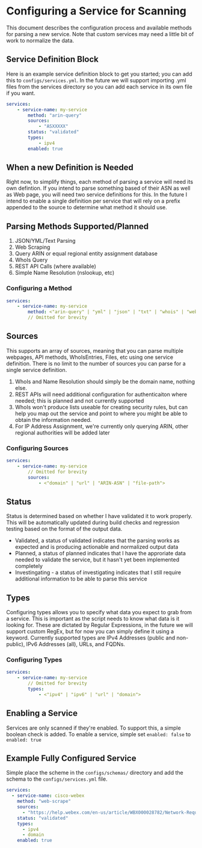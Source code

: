 # Configuring a Service for Scanning
This document describes the configuration process and available methods for parsing a new service. Note that custom services may need a little bit of work to normalize the data.

## Service Definition Block
Here is an example service definition block to get you started; you can add this to `configs/services.yml`. In the future we will support importing .yml files from the services directory so you can add each service in its own file if you want.
```yaml
services:
    - service-name: my-service
        method: "arin-query"
        sources:
            - "ASXXXXX"
        status: "validated"
        types:
            - ipv4
        enabled: true
```

## When a new Definition is Needed
Right now, to simplify things, each method of parsing a service will need its own defintion. If you intend to parse something based of their ASN as well as Web page, you will need two service definitions for this. In the future I intend to enable a single definition per service that will rely on a prefix appended to the source to determine what method it should use.

##  Parsing Methods Supported/Planned
1. JSON/YML/Text Parsing
2. Web Scraping
3. Query ARIN or equal regional entity assignment database
4. WhoIs Query
5. REST API Calls (where available)
6. Simple Name Resolution (nslookup, etc)

### Configuring a Method
```yaml
services:
    - service-name: my-service
        method: <"arin-query" | "yml" | "json" | "txt" | "whois" | "web-scrape" | "rest" | "nslookup">
        // Omitted for brevity
```

## Sources
This supports an array of sources, meaning that you can parse multiple webpages, API methods, WhoIsEntries, Files, etc using one service definition. There is no limit to the number of sources you can parse for a single service definition.
1. WhoIs and Name Resolution should simply be the domain name, nothing else.
2. REST APIs will need additional configuration for authenticaiton where needed; this is planned and not currently supported
3. WhoIs won't produce lists useable for creating security rules, but can help you map out the service and point to where you might be able to obtain the information needed.
4. For IP Address Assignment, we're currently only querying ARIN, other regional authorities will be added later

### Configuring Sources
```yaml
services:
    - service-name: my-service
        // Omitted for brevity
        sources:
            - <"domain" | "url" | "ARIN-ASN" | "file-path">
```

## Status
Status is determined based on whether I have validated it to work properly. This will be automatically updated during build checks and regression testing based on the format of the output data. 
* Validated, a status of validated indicates that the parsing works as expected and is producing actionable and normalized output data
* Planned, a status of planned indicates that I have the approriate data needed to validate the service, but it hasn't yet been implemented completely
* Investingating - a status of investigating indicates that I still require additional information to be able to parse this service

## Types
Configuring types allows you to specify what data you expect to grab from a service. This is important as the script needs to know what data is it looking for. These are dictated by Regular Expressions, in the future we will support custom RegEx, but for now you can simply define it using a keyword. Currently supported types are IPv4 Addresses (public and non-public), IPv6 Addresses (all), URLs, and FQDNs.

### Configuring Types
```yaml
services:
    - service-name: my-service
        // Omitted for brevity
        types:
            - <"ipv4" | "ipv6" | "url" | "domain">
```

## Enabling a Service
Services are only scanned if they're enabled. To support this, a simple boolean check is added. To enable a service, simple set `enabled: false` to `enabled: true`


## Example Fully Configured Service
Simple place the scheme in the `configs/schemas/` directory and add the schema to the `configs/services.yml` file.

```yaml
services:
  - service-name: cisco-webex
    method: "web-scrape"
    sources: 
      - "https://help.webex.com/en-us/article/WBX000028782/Network-Requirements-for-Webex-Services"
    status: "validated"
    types:
      - ipv4
      - domain
    enabled: true
```
